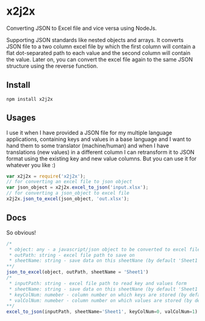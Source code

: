 # x2j2x
Converting JSON to Excel file and vice versa using NodeJs.

Supporting JSON standards like nested objects and arrays. It converts JSON file to a two column excel file by which the first column will contain a flat dot-separated path to each value and the second column will contain the value. Later on, you can convert the excel file again to the same JSON structure using the reverse function.

## Install
```
npm install x2j2x
```

## Usages
I use it when I have provided a JSON file for my multiple language applications, containing keys and values in a base language and I want to hand them to some translator (machine/human) and when I have translations (new values) in a different column I can retransform it to JSON format using the existing key and new value columns.
But you can use it for whatever you like :)

```javascript
var x2j2x = require('x2j2x'); 
// for converting an excel file to json object
var json_object = x2j2x.excel_to_json('input.xlsx');
// for converting a json_object to excel file
x2j2x.json_to_excel(json_object, 'out.xlsx');
```

## Docs
So obvious!

```javascript
/*
 * object: any - a javascript/json object to be converted to excel file
 * outPath: string - excel file path to save on
 * sheetName: string - save data on this sheetNane (by default 'Sheet1')
**/
json_to_excel(object, outPath, sheetName = 'Sheet1')
/*
 * inputPath: string - excel file path to read key and values form
 * sheetName: string - save data on this sheetNane (by default 'Sheet1')
 * keyColNum: numeber - column number on which keys are stored (by default 0)
 * valColNum: numeber - column number on which values are stored (by default 1)
**/
excel_to_json(inputPath, sheetName='Sheet1', keyColNum=0, valColNum=1)
```
